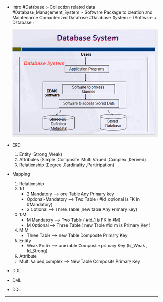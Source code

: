 - Intro 
	#Database :- Collection related data 
	#Database_Management_System :- Software Package to creation and Maintenance Computerized Database 
	#Database_System :- (Software + Database )

	![Alt text](image.jpg)

- ERD 
	1. Entity (Strong ,Weak)
	2. Attributes (Simple ,Composite ,Multi Valued ,Complex ,Derived)
	3. Relationship (Degree ,Cardinality ,Participation) 
- Mapping 
	1. Relationship 
	 1. 1:1
		- 2 Mandatory              --> one Table Any Primary key
		- Optional-Mandatory  --> Two Table  ( #id_optional is FK in #Mandatory)
		- 2 Optional                  --> Three Table (new table Any Primary Key)
	 3. 1:M
		- M Mandatory             --> Two Table ( #id_1 is FK in #M)
		- M Optional                 --> Three Table ( new Table #id_m is Primary Key )
	 4. M:M
		- Three Table --> new Table Composite Primary Key 
	2. Entity 
		- Weak Entity --> one table Composite primary Key (Id_Weak , Id_Strong)
	3. Attribute 
	 - Multi Valued,complex --> New Table Composite Primary Key 
- DDL
- DML
- DQL 

---


